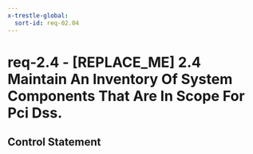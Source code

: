 ```yaml
---
x-trestle-global:
  sort-id: req-02.04
---
```


# req-2.4 - \[REPLACE_ME\] 2.4 Maintain An Inventory Of System Components That Are In Scope For Pci Dss.

## Control Statement
